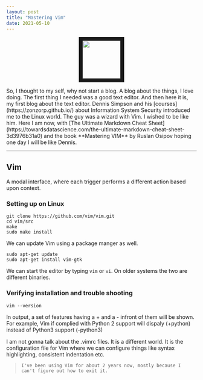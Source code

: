 ```yaml
---
layout: post
title: "Mastering Vim"
date: 2021-05-10
---
```


<p align="center">
<img src="https://miro.medium.com/max/1022/0*6ve47nqg93ZzZxws.png" width="100" height="100" border="10"/>
</p>
So, I thought to my self, why not start a blog. A blog about the things, I love doing. The first thing I needed was a good text editor. And then here it is, my first blog about the text editor. Dennis Simpson and his [courses](https://zonzorp.github.io/) about Information System Security introduced me to the Linux world. The guy was a wizard with Vim. I wished to be like him. Here I am now, with [The Ultimate Markdown Cheat Sheet](https://towardsdatascience.com/the-ultimate-markdown-cheat-sheet-3d3976b31a0) and the book **Mastering VIM** by Ruslan Osipov hoping one day I will be like Dennis.

***
## Vim
A modal interface, where each trigger performs a different action based upon context. 

### Setting up on Linux
```
git clone https://github.com/vim/vim.git
cd vim/src
make
sudo make install
```
We can update Vim using a package manger as well.
```
sudo apt-get update
sudo apt-get install vim-gtk
```
We can start the editor by typing `vim` or `vi`. On older systems the two are different binaries.
### Verifying installation and trouble shooting
```
vim --version
```
In output, a set of features having a + and a - infront of them will be shown. For example, Vim if complied with Python 2 support will dispaly (+python) instead of Python3 support (-python3)

I am not gonna talk about the .vimrc files. It is a different world. It is the configuration file for Vim where we can configure things like syntax highlighting, consistent indentation etc.
>`I've been using Vim for about 2 years now, mostly because I can't figure out how to exit it.`






